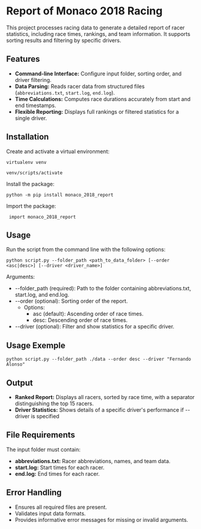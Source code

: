 # Report of Monaco 2018 Racing

This project processes racing data to generate a detailed report of racer statistics, including race times, rankings,
and team information. It supports sorting results and filtering by specific drivers.


## Features

- **Command-line Interface:** Configure input folder, sorting order, and driver filtering.
- **Data Parsing:** Reads racer data from structured files (`abbreviations.txt`, `start.log`, `end.log`).
- **Time Calculations:** Computes race durations accurately from start and end timestamps.
- **Flexible Reporting:** Displays full rankings or filtered statistics for a single driver.


## Installation
Create and activate a virtual environment:

`virtualenv venv`

`venv/scripts/activate`


Install the package:

`python -m pip install monaco_2018_report`

Import the package:

` import monaco_2018_report`


## Usage
Run the script from the command line with the following options:

`python script.py --folder_path <path_to_data_folder> [--order <asc|desc>] [--driver <driver_name>]`

Arguments:
- --folder_path (required): Path to the folder containing abbreviations.txt, start.log, and end.log.
- --order (optional): Sorting order of the report.
  - Options:
      - asc (default): Ascending order of race times.
      - desc: Descending order of race times.
- --driver (optional): Filter and show statistics for a specific driver.


## Usage Exemple

`python script.py --folder_path ./data --order desc --driver "Fernando Alonso"`

## Output
- **Ranked Report:** Displays all racers, sorted by race time, with a separator distinguishing the top 15 racers.
- **Driver Statistics:** Shows details of a specific driver's performance if --driver is specified


## File Requirements
The input folder must contain:

- **abbreviations.txt:** Racer abbreviations, names, and team data.
- **start.log:** Start times for each racer.
- **end.log:** End times for each racer.


## Error Handling
- Ensures all required files are present.
- Validates input data formats.
- Provides informative error messages for missing or invalid arguments.

